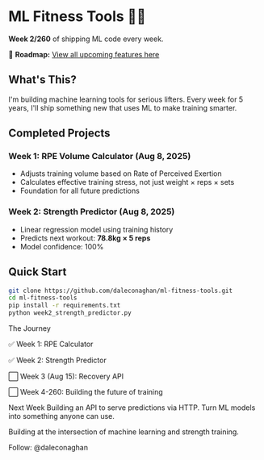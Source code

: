 # ML Fitness Tools 💪🤖

**Week 2/260** of shipping ML code every week.

📅 **Roadmap:** [View all upcoming features here](ROADMAP.md)


## What's This?

I'm building machine learning tools for serious lifters. Every week for 5 years, I'll ship something new that uses ML to make training smarter.

## Completed Projects

### Week 1: RPE Volume Calculator (Aug 8, 2025)
- Adjusts training volume based on Rate of Perceived Exertion
- Calculates effective training stress, not just weight × reps × sets
- Foundation for all future predictions

### Week 2: Strength Predictor (Aug 8, 2025)
- Linear regression model using training history
- Predicts next workout: **78.8kg × 5 reps**
- Model confidence: 100%

## Quick Start

```bash
git clone https://github.com/daleconaghan/ml-fitness-tools.git
cd ml-fitness-tools
pip install -r requirements.txt
python week2_strength_predictor.py
```



The Journey

✅ Week 1: RPE Calculator

✅ Week 2: Strength Predictor

⬜ Week 3 (Aug 15): Recovery API

⬜ Week 4-260: Building the future of training

Next Week
Building an API to serve predictions via HTTP. Turn ML models into something anyone can use.

Building at the intersection of machine learning and strength training.

Follow: @daleconaghan
